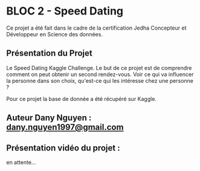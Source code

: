 # BLOC 2 - Speed Dating

Ce projet a été fait dans le cadre de la certification Jedha Concepteur et Développeur en Science des données.

## Présentation du Projet

Le Speed Dating Kaggle Challenge.
Le but de ce projet est de comprendre comment on peut obtenir un second rendez-vous. Voir ce qui va influencer la personne dans son choix, qu'est-ce qui les intéresse chez une personne ?

Pour ce projet la base de donnée a été récupéré sur Kaggle.

## Auteur Dany Nguyen : dany.nguyen1997@gmail.com

## Présentation vidéo du projet :
en attente...

